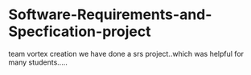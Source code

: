 # Software-Requirements-and-Specfication-project
team vortex creation
we have done a srs project..which was helpful for many students.....
